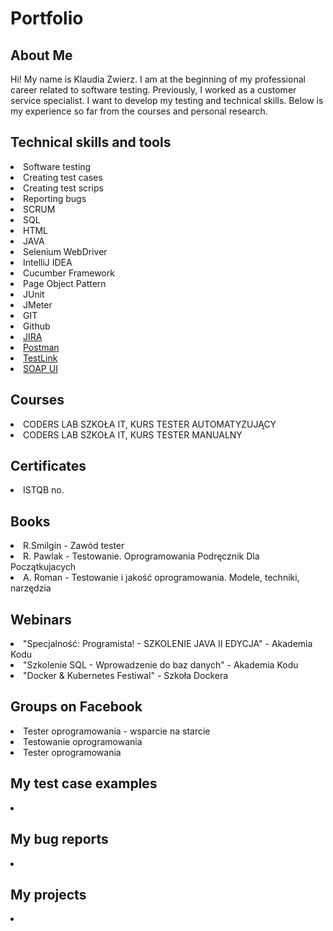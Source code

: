 <h1> Portfolio </h1>
<h2> About Me </h2>
Hi! My name is Klaudia Zwierz. I am at the beginning of my professional career related to software testing. Previously, I worked as a customer service specialist. I want to develop my testing and technical skills. Below is my experience so far from the courses and personal research.
<h2> Technical skills and tools </h3> 
<li> Software testing </li>
<li> Creating test cases </li>
<li> Creating test scrips </li>
<li> Reporting bugs </li>
<li> SCRUM </li>
<li> SQL </li>
<li> HTML </li> 
<li> JAVA </li> 
<li> Selenium WebDriver </li>
<li> IntelliJ IDEA </li> 
<li> Cucumber Framework </li>
<li> Page Object Pattern </li>
<li> JUnit </li>
<li> JMeter </li>
<li> GIT </li> 
<li> Github </li> 
<li> <a href="http://atlassian.com/software/jira0"> JIRA </a> </li>
<li> <a href="https://www.postman.com/"> Postman </a> </li>
<li> <a href="https://testlink.org/"> TestLink </a> </li>
<li> <a href="https://www.soapui.org/"> SOAP UI </a> </li> 
<h2> Courses </h2> 
<li> CODERS LAB SZKOŁA IT, KURS TESTER AUTOMATYZUJĄCY </li>
<li> CODERS LAB SZKOŁA IT, KURS TESTER MANUALNY </li> 
<h2> Certificates </h2> 
<li> ISTQB no.  </li> 
<h2> Books </h2> 
<li> R.Smilgin - Zawód tester </li> 
<li> R. Pawlak - Testowanie. Oprogramowania Podręcznik Dla Początkujacych </li>
<li> A. Roman - Testowanie i jakość oprogramowania. Modele, techniki, narzędzia </li> 
<h2> Webinars </h2>
<li> "Specjalność: Programista! - SZKOLENIE JAVA II EDYCJA" - Akademia Kodu </li>
<li> "Szkolenie SQL - Wprowadzenie do baz danych" - Akademia Kodu </li>
<li> "Docker & Kubernetes Festiwal" - Szkoła Dockera </li>
<h2> Groups on Facebook </h2> 
<li> Tester oprogramowania - wsparcie na starcie </li>
<li> Testowanie oprogramowania </li>
<li> Tester oprogramowania </li> 
<h2> My test case examples </h2>
<li> </li>
<h2> My bug reports </h2> 
<li></li>
<h2> My projects </h2>
<li></li> 



